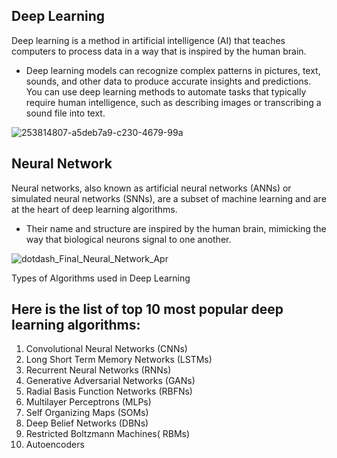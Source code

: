 ## Deep Learning
Deep learning is a method in artificial intelligence (AI) that teaches computers to process data in a way that is inspired by the human brain. 
 - Deep learning models can recognize complex patterns in pictures, text, sounds, and other data to produce accurate insights and predictions. You can use deep learning methods to automate tasks that typically require human intelligence, such as describing images or transcribing a sound file into text.

![253814807-a5deb7a9-c230-4679-99a](https://github.com/ThisIs-Developer/Python/assets/109382325/ce030e7f-25d2-46ac-882a-4e48c121c1e7)
## Neural Network
Neural networks, also known as artificial neural networks (ANNs) or simulated neural networks (SNNs), are a subset of machine learning and are at the heart of deep learning algorithms. 
 - Their name and structure are inspired by the human brain, mimicking the way that biological neurons signal to one another.

![dotdash_Final_Neural_Network_Apr](https://github.com/ThisIs-Developer/Python/assets/109382325/ed3681b4-7df5-4ee2-8ba7-511e1574c4a2)

Types of Algorithms used in Deep Learning
## Here is the list of top 10 most popular deep learning algorithms:
1. Convolutional Neural Networks (CNNs)
2. Long Short Term Memory Networks (LSTMs)
3. Recurrent Neural Networks (RNNs)
4. Generative Adversarial Networks (GANs)
5. Radial Basis Function Networks (RBFNs)
6. Multilayer Perceptrons (MLPs)
7. Self Organizing Maps (SOMs)
8. Deep Belief Networks (DBNs)
9. Restricted Boltzmann Machines( RBMs)
10. Autoencoders
